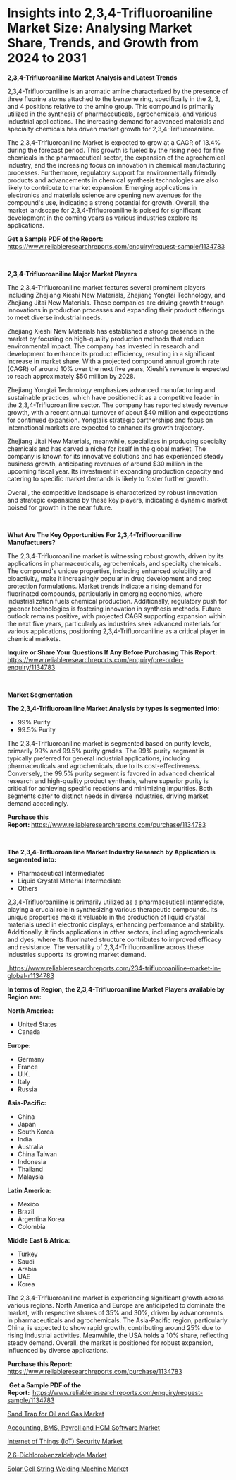 <p><h1>Insights into 2,3,4-Trifluoroaniline Market Size: Analysing Market Share, Trends, and Growth from 2024 to 2031</h1></p><p><strong>2,3,4-Trifluoroaniline Market Analysis and Latest Trends</strong></p>
<p><p>2,3,4-Trifluoroaniline is an aromatic amine characterized by the presence of three fluorine atoms attached to the benzene ring, specifically in the 2, 3, and 4 positions relative to the amino group. This compound is primarily utilized in the synthesis of pharmaceuticals, agrochemicals, and various industrial applications. The increasing demand for advanced materials and specialty chemicals has driven market growth for 2,3,4-Trifluoroaniline.</p><p>The 2,3,4-Trifluoroaniline Market is expected to grow at a CAGR of 13.4% during the forecast period. This growth is fueled by the rising need for fine chemicals in the pharmaceutical sector, the expansion of the agrochemical industry, and the increasing focus on innovation in chemical manufacturing processes. Furthermore, regulatory support for environmentally friendly products and advancements in chemical synthesis technologies are also likely to contribute to market expansion. Emerging applications in electronics and materials science are opening new avenues for the compound's use, indicating a strong potential for growth. Overall, the market landscape for 2,3,4-Trifluoroaniline is poised for significant development in the coming years as various industries explore its applications.</p></p>
<p><strong>Get a Sample PDF of the Report:&nbsp;</strong> <a href="https://www.reliableresearchreports.com/enquiry/request-sample/1134783?utm_campaign=6&utm_medium=2&utm_source=Github&utm_content=ia&utm_term=08102024&utm_id=234-trifluoroaniline">https://www.reliableresearchreports.com/enquiry/request-sample/1134783</a></p>
<p>&nbsp;</p>
<p><strong>2,3,4-Trifluoroaniline Major Market Players</strong></p>
<p><p>The 2,3,4-Trifluoroaniline market features several prominent players including Zhejiang Xieshi New Materials, Zhejiang Yongtai Technology, and Zhejiang Jitai New Materials. These companies are driving growth through innovations in production processes and expanding their product offerings to meet diverse industrial needs.</p><p>Zhejiang Xieshi New Materials has established a strong presence in the market by focusing on high-quality production methods that reduce environmental impact. The company has invested in research and development to enhance its product efficiency, resulting in a significant increase in market share. With a projected compound annual growth rate (CAGR) of around 10% over the next five years, Xieshi’s revenue is expected to reach approximately $50 million by 2028.</p><p>Zhejiang Yongtai Technology emphasizes advanced manufacturing and sustainable practices, which have positioned it as a competitive leader in the 2,3,4-Trifluoroaniline sector. The company has reported steady revenue growth, with a recent annual turnover of about $40 million and expectations for continued expansion. Yongtai’s strategic partnerships and focus on international markets are expected to enhance its growth trajectory.</p><p>Zhejiang Jitai New Materials, meanwhile, specializes in producing specialty chemicals and has carved a niche for itself in the global market. The company is known for its innovative solutions and has experienced steady business growth, anticipating revenues of around $30 million in the upcoming fiscal year. Its investment in expanding production capacity and catering to specific market demands is likely to foster further growth.</p><p>Overall, the competitive landscape is characterized by robust innovation and strategic expansions by these key players, indicating a dynamic market poised for growth in the near future.</p></p>
<p>&nbsp;</p>
<p><strong>What Are The Key Opportunities For 2,3,4-Trifluoroaniline Manufacturers?</strong></p>
<p><p>The 2,3,4-Trifluoroaniline market is witnessing robust growth, driven by its applications in pharmaceuticals, agrochemicals, and specialty chemicals. The compound's unique properties, including enhanced solubility and bioactivity, make it increasingly popular in drug development and crop protection formulations. Market trends indicate a rising demand for fluorinated compounds, particularly in emerging economies, where industrialization fuels chemical production. Additionally, regulatory push for greener technologies is fostering innovation in synthesis methods. Future outlook remains positive, with projected CAGR supporting expansion within the next five years, particularly as industries seek advanced materials for various applications, positioning 2,3,4-Trifluoroaniline as a critical player in chemical markets.</p></p>
<p><strong>Inquire or Share Your Questions If Any Before Purchasing This Report:</strong> <a href="https://www.reliableresearchreports.com/enquiry/pre-order-enquiry/1134783?utm_campaign=6&utm_medium=2&utm_source=Github&utm_content=ia&utm_term=08102024&utm_id=234-trifluoroaniline">https://www.reliableresearchreports.com/enquiry/pre-order-enquiry/1134783</a></p>
<p>&nbsp;</p>
<p><strong>Market Segmentation</strong></p>
<p><strong>The 2,3,4-Trifluoroaniline Market Analysis by types is segmented into:</strong></p>
<p><ul><li>99% Purity</li><li>99.5% Purity</li></ul></p>
<p><p>The 2,3,4-Trifluoroaniline market is segmented based on purity levels, primarily 99% and 99.5% purity grades. The 99% purity segment is typically preferred for general industrial applications, including pharmaceuticals and agrochemicals, due to its cost-effectiveness. Conversely, the 99.5% purity segment is favored in advanced chemical research and high-quality product synthesis, where superior purity is critical for achieving specific reactions and minimizing impurities. Both segments cater to distinct needs in diverse industries, driving market demand accordingly.</p></p>
<p><strong>Purchase this Report:&nbsp;</strong><a href="https://www.reliableresearchreports.com/purchase/1134783?utm_campaign=6&utm_medium=2&utm_source=Github&utm_content=ia&utm_term=08102024&utm_id=234-trifluoroaniline">https://www.reliableresearchreports.com/purchase/1134783</a></p>
<p>&nbsp;</p>
<p><strong>The 2,3,4-Trifluoroaniline Market Industry Research by Application is segmented into:</strong></p>
<p><ul><li>Pharmaceutical Intermediates</li><li>Liquid Crystal Material Intermediate</li><li>Others</li></ul></p>
<p><p>2,3,4-Trifluoroaniline is primarily utilized as a pharmaceutical intermediate, playing a crucial role in synthesizing various therapeutic compounds. Its unique properties make it valuable in the production of liquid crystal materials used in electronic displays, enhancing performance and stability. Additionally, it finds applications in other sectors, including agrochemicals and dyes, where its fluorinated structure contributes to improved efficacy and resistance. The versatility of 2,3,4-Trifluoroaniline across these industries supports its growing market demand.</p></p>
<p><a href="https://www.reliableresearchreports.com/234-trifluoroaniline-market-in-global-r1134783?utm_campaign=6&utm_medium=2&utm_source=Github&utm_content=ia&utm_term=08102024&utm_id=234-trifluoroaniline">&nbsp;https://www.reliableresearchreports.com/234-trifluoroaniline-market-in-global-r1134783</a></p>
<p><strong>In terms of Region, the 2,3,4-Trifluoroaniline Market Players available by Region are:</strong></p>
<p>
    <p> <strong> North America: </strong>
        <ul>
            <li>United States</li>
            <li>Canada</li>
        </ul>
        </p> 
    <p> <strong> Europe: </strong>
        <ul>
            <li>Germany</li>
            <li>France</li>
            <li>U.K.</li>
            <li>Italy</li>
            <li>Russia</li>
        </ul>
        </p> 
    <p> <strong> Asia-Pacific: </strong>
        <ul>
            <li>China</li>
            <li>Japan</li>
            <li>South Korea</li>
            <li>India</li>
            <li>Australia</li>
            <li>China Taiwan</li>
            <li>Indonesia</li>
            <li>Thailand</li>
            <li>Malaysia</li>
        </ul>
        </p> 
    <p> <strong> Latin America: </strong>
        <ul>
            <li>Mexico</li>
            <li>Brazil</li>
            <li>Argentina Korea</li>
            <li>Colombia</li>
        </ul>
        </p> 
    <p> <strong> Middle East & Africa: </strong>
        <ul>
            <li>Turkey</li>
            <li>Saudi</li>
            <li>Arabia</li>
            <li>UAE</li>
            <li>Korea</li>
        </ul>
    </p>
    </p>
<p><p>The 2,3,4-Trifluoroaniline market is experiencing significant growth across various regions. North America and Europe are anticipated to dominate the market, with respective shares of 35% and 30%, driven by advancements in pharmaceuticals and agrochemicals. The Asia-Pacific region, particularly China, is expected to show rapid growth, contributing around 25% due to rising industrial activities. Meanwhile, the USA holds a 10% share, reflecting steady demand. Overall, the market is positioned for robust expansion, influenced by diverse applications.</p></p>
<p><strong>Purchase this Report: </strong><a href="https://www.reliableresearchreports.com/purchase/1134783?utm_campaign=6&utm_medium=2&utm_source=Github&utm_content=ia&utm_term=08102024&utm_id=234-trifluoroaniline">https://www.reliableresearchreports.com/purchase/1134783</a></p>
<p>&nbsp;<strong>Get a Sample PDF of the Report:&nbsp;&nbsp;</strong><a href="https://www.reliableresearchreports.com/enquiry/request-sample/1134783?utm_campaign=6&utm_medium=2&utm_source=Github&utm_content=ia&utm_term=08102024&utm_id=234-trifluoroaniline">https://www.reliableresearchreports.com/enquiry/request-sample/1134783</a></p>
<p><strong></strong></p>
<p><p><a href="https://issuu.com/reportprime-2/docs/sand-trap-for-oil-and-gas-market-si_e42cbb7d27f6f5?utm_campaign=6&utm_medium=2&utm_source=Github&utm_content=ia&utm_term=08102024&utm_id=234-trifluoroaniline">Sand Trap for Oil and Gas Market</a></p><p><a href="https://www.linkedin.com/pulse/unlocking-growth-potential-strategic-analysis-accounting-bms-999ge?utm_campaign=6&utm_medium=2&utm_source=Github&utm_content=ia&utm_term=08102024&utm_id=234-trifluoroaniline">Accounting, BMS, Payroll and HCM Software Market</a></p><p><a href="https://www.linkedin.com/pulse/global-internet-things-iot-security-market-size-trends-analysis-grs6f?utm_campaign=6&utm_medium=2&utm_source=Github&utm_content=ia&utm_term=08102024&utm_id=234-trifluoroaniline">Internet of Things (IoT) Security Market</a></p><p><a href="https://github.com/bmorecock/Market-Research-Report-List-5/blob/main/26-dichlorobenzaldehyde-market.md?utm_campaign=6&utm_medium=2&utm_source=Github&utm_content=ia&utm_term=08102024&utm_id=234-trifluoroaniline">2,6-Dichlorobenzaldehyde Market</a></p><p><a href="https://issuu.com/reportprime-2/docs/solar-cell-string-welding-machine-m_7d0bf6d8d6084d?utm_campaign=6&utm_medium=2&utm_source=Github&utm_content=ia&utm_term=08102024&utm_id=234-trifluoroaniline">Solar Cell String Welding Machine Market</a></p></p>
